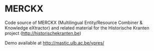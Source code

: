 # MERCKX
Code source of MERCKX (Multilingual Entity/Resource Combiner & Knowledge eXtractor) and related material for the Historische Kranten project (http://historischekranten.be)

Demo available at http://mastic.ulb.ac.be/ypres/
